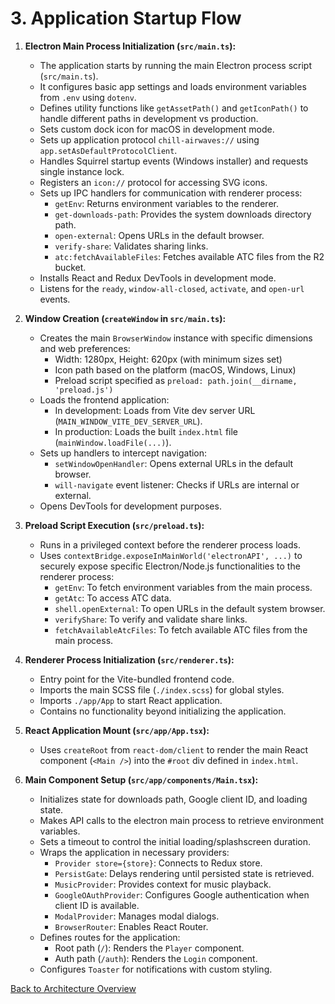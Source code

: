 # 3. Application Startup Flow

1.  **Electron Main Process Initialization (`src/main.ts`):**

    - The application starts by running the main Electron process script (`src/main.ts`).
    - It configures basic app settings and loads environment variables from `.env` using `dotenv`.
    - Defines utility functions like `getAssetPath()` and `getIconPath()` to handle different paths in development vs production.
    - Sets custom dock icon for macOS in development mode.
    - Sets up application protocol `chill-airwaves://` using `app.setAsDefaultProtocolClient`.
    - Handles Squirrel startup events (Windows installer) and requests single instance lock.
    - Registers an `icon://` protocol for accessing SVG icons.
    - Sets up IPC handlers for communication with renderer process:
      - `getEnv`: Returns environment variables to the renderer.
      - `get-downloads-path`: Provides the system downloads directory path.
      - `open-external`: Opens URLs in the default browser.
      - `verify-share`: Validates sharing links.
      - `atc:fetchAvailableFiles`: Fetches available ATC files from the R2 bucket.
    - Installs React and Redux DevTools in development mode.
    - Listens for the `ready`, `window-all-closed`, `activate`, and `open-url` events.

2.  **Window Creation (`createWindow` in `src/main.ts`):**

    - Creates the main `BrowserWindow` instance with specific dimensions and web preferences:
      - Width: 1280px, Height: 620px (with minimum sizes set)
      - Icon path based on the platform (macOS, Windows, Linux)
      - Preload script specified as `preload: path.join(__dirname, 'preload.js')`
    - Loads the frontend application:
      - In development: Loads from Vite dev server URL (`MAIN_WINDOW_VITE_DEV_SERVER_URL`).
      - In production: Loads the built `index.html` file (`mainWindow.loadFile(...)`).
    - Sets up handlers to intercept navigation:
      - `setWindowOpenHandler`: Opens external URLs in the default browser.
      - `will-navigate` event listener: Checks if URLs are internal or external.
    - Opens DevTools for development purposes.

3.  **Preload Script Execution (`src/preload.ts`):**

    - Runs in a privileged context before the renderer process loads.
    - Uses `contextBridge.exposeInMainWorld('electronAPI', ...)` to securely expose specific Electron/Node.js functionalities to the renderer process:
      - `getEnv`: To fetch environment variables from the main process.
      - `getAtc`: To access ATC data.
      - `shell.openExternal`: To open URLs in the default system browser.
      - `verifyShare`: To verify and validate share links.
      - `fetchAvailableAtcFiles`: To fetch available ATC files from the main process.

4.  **Renderer Process Initialization (`src/renderer.ts`):**

    - Entry point for the Vite-bundled frontend code.
    - Imports the main SCSS file (`./index.scss`) for global styles.
    - Imports `./app/App` to start React application.
    - Contains no functionality beyond initializing the application.

5.  **React Application Mount (`src/app/App.tsx`):**

    - Uses `createRoot` from `react-dom/client` to render the main React component (`<Main />`) into the `#root` div defined in `index.html`.

6.  **Main Component Setup (`src/app/components/Main.tsx`):**
    - Initializes state for downloads path, Google client ID, and loading state.
    - Makes API calls to the electron main process to retrieve environment variables.
    - Sets a timeout to control the initial loading/splashscreen duration.
    - Wraps the application in necessary providers:
      - `Provider store={store}`: Connects to Redux store.
      - `PersistGate`: Delays rendering until persisted state is retrieved.
      - `MusicProvider`: Provides context for music playback.
      - `GoogleOAuthProvider`: Configures Google authentication when client ID is available.
      - `ModalProvider`: Manages modal dialogs.
      - `BrowserRouter`: Enables React Router.
    - Defines routes for the application:
      - Root path (`/`): Renders the `Player` component.
      - Auth path (`/auth`): Renders the `Login` component.
    - Configures `Toaster` for notifications with custom styling.

[Back to Architecture Overview](./00-ARCHITECTURE-OVERVIEW.md)
